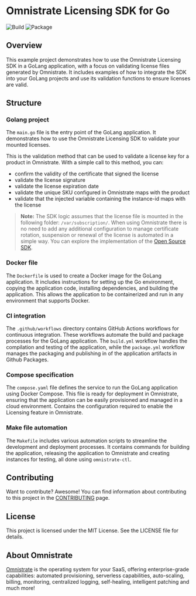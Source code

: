 # Omnistrate Licensing SDK for Go

![Build](https://github.com/omnistrate-community/licensing-example-go/actions/workflows/build.yml/badge.svg) 
![Package](https://github.com/omnistrate-community/licensing-example-go/actions/workflows/package.yml/badge.svg) 

## Overview

This example project demonstrates how to use the Omnistrate Licensing SDK in a GoLang application, with a focus on validating license files generated by Omnistrate. It includes examples of how to integrate the SDK into your GoLang projects and use its validation functions to ensure licenses are valid.

## Structure

### Golang project

The `main.go` file is the entry point of the GoLang application. It demonstrates how to use the Omnistrate Licensing SDK to validate your mounted licenses. 

This is the validation method that can be used to validate a license key for a product in Omnistrate. With a simple call to this method, you can:
- confirm the validity of the certificate that signed the license
- validate the license signature
- validate the license expiration date
- validate the unique SKU configured in Omnistrate maps with the product
- validate that the injected variable containing the instance-id maps with the license

> **Note:** The SDK logic assumes that the license file is mounted in the following folder: `/var/subscription/`. When using Omnistrate there is no need to add any additional configuration to manage certificate rotation, suspension or renewal of the license is automated in a simple way. You can explore the implementation of the [Open Source SDK](https://github.com/omnistrate-oss/omnistrate-licensing-sdk-go).

### Docker file

The `Dockerfile` is used to create a Docker image for the GoLang application. It includes instructions for setting up the Go environment, copying the application code, installing dependencies, and building the application. This allows the application to be containerized and run in any environment that supports Docker.

### CI integration

The `.github/workflows` directory contains GitHub Actions workflows for continuous integration. These workflows automate the build and package processes for the GoLang application. The `build.yml` workflow handles the compilation and testing of the application, while the `package.yml` workflow manages the packaging and publishing in of the application artifacts in Github Packages.

### Compose specification

The `compose.yaml` file defines the service to run the GoLang application using Docker Compose. This file is ready for deployment in Omnistrate, ensuring that the application can be easily provisioned and managed in a cloud environment. Contains the configuration required to enable the Licensing feature in Omnistrate.

### Make file automation 

The `Makefile` includes various automation scripts to streamline the development and deployment processes. It contains commands for building the application, releasing the application to Omnistrate and creating instances for testing, all done using `omnistrate-ctl`.

## Contributing

Want to contribute? Awesome! You can find information about contributing to this project in the [CONTRIBUTING](/CONTRIBUTING.md) page.

## License

This project is licensed under the MIT License. See the LICENSE file for details.

## About Omnistrate

[Omnistrate](https://omnistrate.com/) is the operating system for your SaaS, offering enterprise-grade capabilities: automated provisioning, serverless capabilities, auto-scaling, billing, monitoring, centralized logging, self-healing, intelligent patching and much more!
